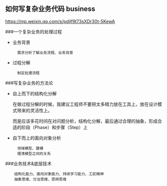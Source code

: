 
## 如何写复杂业务代码 business 

   

   https://mp.weixin.qq.com/s/pdjlf9I73sXDr30t-5KewA

###一个复杂业务的处理过程

* 业务背景  

        需求分析了解业务流程、业务背景   

* 过程分解

        制定处理流程

        
###写复杂业务的方法论

* 自上而下的结构化分解
        
    
   在做过程分解的时候，我建议工程师不要把太多精力放在工具上，放在设计模式带来的灵活性上。
   
   而是应该多花时间在对问题分析，结构化分解，最后通过合理的抽象，形成合适的阶段（Phase）和步骤（Step）上

* 自下而上的面向对象分析

        领域模型、建模
        理清模型之间的关系
        


        
        
###业务技术&底层技术 


        结构化能力、面向对象能力、持续学习能力、工匠精神
        抽象思维、分治思维、思辨思维
        
          

    

